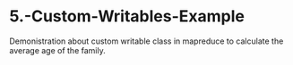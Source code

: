 # 5.-Custom-Writables-Example
Demonistration about custom writable class in mapreduce to calculate the average age of the family.
